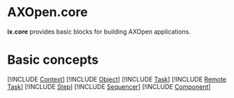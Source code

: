 # **AXOpen.core**

**ix.core** provides basic blocks for building AXOpen applications.

# Basic concepts

[!INCLUDE [Context](IXCONTEXT.md)]
[!INCLUDE [Object](IXOBJECT.md)]
[!INCLUDE [Task](IXTASK.md)]
[!INCLUDE [Remote Task](IXREMOTETASK.md)]
[!INCLUDE [Step](IXSTEP.md)]
[!INCLUDE [Sequencer](IXSEQUENCER.md)]
[!INCLUDE [Component](IXCOMPONENT.md)]